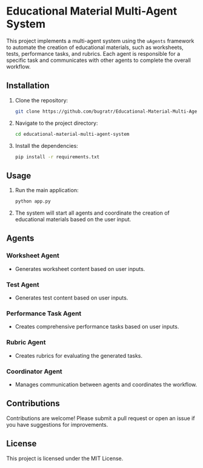 # Educational Material Multi-Agent System

This project implements a multi-agent system using the `uAgents` framework to automate the creation of educational materials, such as worksheets, tests, performance tasks, and rubrics. Each agent is responsible for a specific task and communicates with other agents to complete the overall workflow.

## Installation

1. Clone the repository:
   ```bash
   git clone https://github.com/bugratr/Educational-Material-Multi-Agent-System-with-uAgents-and-GPT-4-Integration.git

   ```
2. Navigate to the project directory:
   ```bash
   cd educational-material-multi-agent-system
   ```
3. Install the dependencies:
   ```bash
   pip install -r requirements.txt
   ```

## Usage

1. Run the main application:
   ```bash
   python app.py
   ```

2. The system will start all agents and coordinate the creation of educational materials based on the user input.

## Agents

### Worksheet Agent
- Generates worksheet content based on user inputs.

### Test Agent
- Generates test content based on user inputs.

### Performance Task Agent
- Creates comprehensive performance tasks based on user inputs.

### Rubric Agent
- Creates rubrics for evaluating the generated tasks.

### Coordinator Agent
- Manages communication between agents and coordinates the workflow.

## Contributions

Contributions are welcome! Please submit a pull request or open an issue if you have suggestions for improvements.

## License

This project is licensed under the MIT License.
